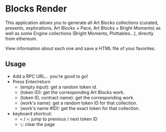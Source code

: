 # Blocks Render

This application allows you to generate all Art Blocks collections (curated, presents, explorations, Art Blocks × Pace, Art Blocks × Bright Moments) as well as some Engine collections (Bright Moments, Plottables...), directly from ethereum.

View information about each one and save a HTML file of your favorites.

## Usage

- Add a RPC URL... you're good to go!
- Press Enter/return
  - (empty input): get a random token id.
  - (token ID): get the corresponding Art Blocks work.
  - (token ID, contract name): get the corresponding work.
  - (work's name): get a random token ID for that collection.
  - (work's name #ID): get the exact token for that collection.
- keyboard shortcut:
  - `<` / `>`: jump to previous / next token ID
  - `\`: clear the page
